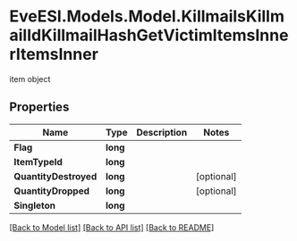 # EveESI.Models.Model.KillmailsKillmailIdKillmailHashGetVictimItemsInnerItemsInner
item object

## Properties

Name | Type | Description | Notes
------------ | ------------- | ------------- | -------------
**Flag** | **long** |  | 
**ItemTypeId** | **long** |  | 
**QuantityDestroyed** | **long** |  | [optional] 
**QuantityDropped** | **long** |  | [optional] 
**Singleton** | **long** |  | 

[[Back to Model list]](../README.md#documentation-for-models) [[Back to API list]](../README.md#documentation-for-api-endpoints) [[Back to README]](../README.md)

